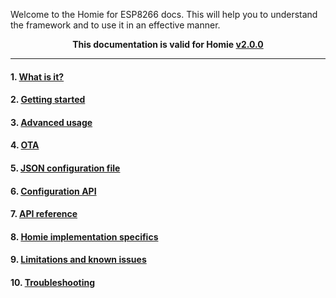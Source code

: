 Welcome to the Homie for ESP8266 docs. This will help you to understand the framework and to use it in an effective manner.

**<p align="center">This documentation is valid for Homie <u>v2.0.0</u></p>**

-----

#### 1. [What is it?](1.-What-is-it.md)
#### 2. [Getting started](2.-Getting-started.md)
#### 3. [Advanced usage](3.-Advanced-usage.md)
#### 4. [OTA](4.-OTA.md)
#### 5. [JSON configuration file](5.-JSON-configuration-file.md)
#### 6. [Configuration API](6.-Configuration-API.md)
#### 7. [API reference](7.-API-reference.md)
#### 8. [Homie implementation specifics](8.-Homie-implementation-specifics.md)
#### 9. [Limitations and known issues](9.-Limitations-and-known-issues.md)
#### 10. [Troubleshooting](10.-Troubleshooting.md)

